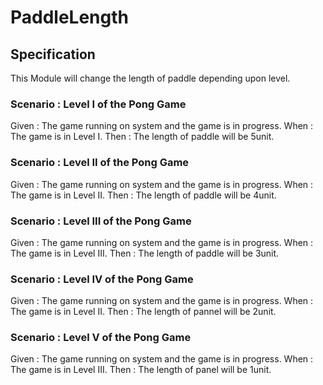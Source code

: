 # PaddleLength

## Specification

This Module will change the length of paddle depending upon level.

### Scenario : Level I of the Pong Game

Given : The game running on system and the game is in progress.
When  : The game is in Level I.
Then  : The length of paddle will be 5unit.

### Scenario : Level II of the Pong Game

Given : The game running on system and the game is in progress.
When  : The game is in Level II.
Then  : The length of paddle will be 4unit.

### Scenario : Level III of the Pong Game

Given : The game running on system and the game is in progress.
When  : The game is in Level III.
Then  : The length of paddle will be 3unit.

### Scenario : Level IV of the Pong Game

Given : The game running on system and the game is in progress.
When  : The game is in Level II.
Then  : The length of pannel will be 2unit.

### Scenario : Level V of the Pong Game

Given : The game running on system and the game is in progress.
When  : The game is in Level III.
Then  : The length of panel will be 1unit.
